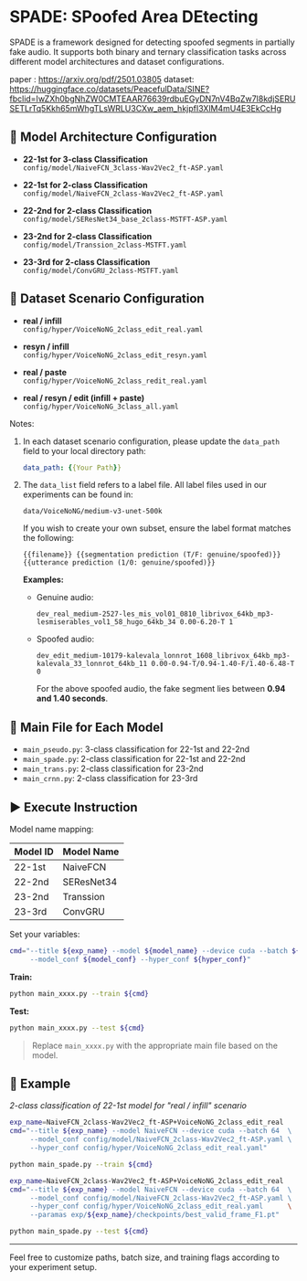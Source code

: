# SPADE: SPoofed Area DEtecting

SPADE is a framework designed for detecting spoofed segments in partially fake audio. It supports both binary and ternary classification tasks across different model architectures and dataset configurations.

paper  : https://arxiv.org/pdf/2501.03805
dataset: https://huggingface.co/datasets/PeacefulData/SINE?fbclid=IwZXh0bgNhZW0CMTEAAR76639rdbuEGyDN7nV4BqZw7I8kdjSERUSETLrTq5Kkh65mWhgTLsWRLU3CXw_aem_hkjpfI3XlM4mU4E3EkCcHg

## 🔧 Model Architecture Configuration

- **22-1st for 3-class Classification**  
  `config/model/NaiveFCN_3class-Wav2Vec2_ft-ASP.yaml`

- **22-1st for 2-class Classification**  
  `config/model/NaiveFCN_2class-Wav2Vec2_ft-ASP.yaml`

- **22-2nd for 2-class Classification**  
  `config/model/SEResNet34_base_2class-MSTFT-ASP.yaml`

- **23-2nd for 2-class Classification**  
  `config/model/Transsion_2class-MSTFT.yaml`

- **23-3rd for 2-class Classification**  
  `config/model/ConvGRU_2class-MSTFT.yaml`

## 📁 Dataset Scenario Configuration

- **real / infill**  
  `config/hyper/VoiceNoNG_2class_edit_real.yaml`

- **resyn / infill**  
  `config/hyper/VoiceNoNG_2class_edit_resyn.yaml`

- **real / paste**  
  `config/hyper/VoiceNoNG_2class_redit_real.yaml`

- **real / resyn / edit (infill + paste)**  
  `config/hyper/VoiceNoNG_3class_all.yaml`

Notes:
1. In each dataset scenario configuration, please update the `data_path` field to your local directory path:
   ```yaml
   data_path: {{Your Path}}
   ```
2. The `data_list` field refers to a label file. All label files used in our experiments can be found in:
   ```
   data/VoiceNoNG/medium-v3-unet-500k
   ```
   If you wish to create your own subset, ensure the label format matches the following:

   ```
   {{filename}} {{segmentation prediction (T/F: genuine/spoofed)}} {{utterance prediction (1/0: genuine/spoofed)}}
   ```

   **Examples:**

   - Genuine audio:
     ```
     dev_real_medium-2527-les_mis_vol01_0810_librivox_64kb_mp3-lesmiserables_vol1_58_hugo_64kb_34 0.00-6.20-T 1
     ```
   - Spoofed audio:
     ```
     dev_edit_medium-10179-kalevala_lonnrot_1608_librivox_64kb_mp3-kalevala_33_lonnrot_64kb_11 0.00-0.94-T/0.94-1.40-F/1.40-6.48-T 0
     ```
     For the above spoofed audio, the fake segment lies between **0.94 and 1.40 seconds**.

## 🧠 Main File for Each Model

- `main_pseudo.py`: 3-class classification for 22-1st and 22-2nd
- `main_spade.py`: 2-class classification for 22-1st and 22-2nd
- `main_trans.py`: 2-class classification for 23-2nd
- `main_crnn.py`: 2-class classification for 23-3rd

## ▶️ Execute Instruction

Model name mapping:

| Model ID | Model Name   |
|----------|--------------|
| 22-1st   | NaiveFCN     |
| 22-2nd   | SEResNet34   |
| 23-2nd   | Transsion    |
| 23-3rd   | ConvGRU      |

Set your variables:

```bash
cmd="--title ${exp_name} --model ${model_name} --device cuda --batch ${batch_size} \   
     --model_conf ${model_conf} --hyper_conf ${hyper_conf}"
```

**Train:**
```bash
python main_xxxx.py --train ${cmd}
```

**Test:**
```bash
python main_xxxx.py --test ${cmd}
```

> Replace `main_xxxx.py` with the appropriate main file based on the model.

## 📌 Example

_2-class classification of 22-1st model for "real / infill" scenario_

```bash
exp_name=NaiveFCN_2class-Wav2Vec2_ft-ASP+VoiceNoNG_2class_edit_real
cmd="--title ${exp_name} --model NaiveFCN --device cuda --batch 64  \      
     --model_conf config/model/NaiveFCN_2class-Wav2Vec2_ft-ASP.yaml \     
     --hyper_conf config/hyper/VoiceNoNG_2class_edit_real.yaml"

python main_spade.py --train ${cmd}

exp_name=NaiveFCN_2class-Wav2Vec2_ft-ASP+VoiceNoNG_2class_edit_real
cmd="--title ${exp_name} --model NaiveFCN --device cuda --batch 64  \      
     --model_conf config/model/NaiveFCN_2class-Wav2Vec2_ft-ASP.yaml \     
     --hyper_conf config/hyper/VoiceNoNG_2class_edit_real.yaml      \
     --paramas exp/${exp_name}/checkpoints/best_valid_frame_F1.pt"

python main_spade.py --test ${cmd}
```

---

Feel free to customize paths, batch size, and training flags according to your experiment setup.
